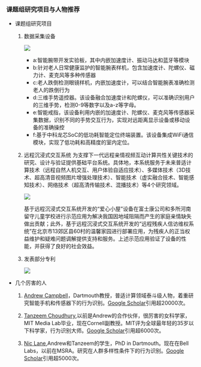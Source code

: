 ### 课题组研究项目与人物推荐

- 课题组研究项目
    1. 数据采集设备

        ![](https://s3.amazonaws.com/f.cl.ly/items/2o3G2L2u2F0Y223j3Y3D/QQ%E6%88%AA%E5%9B%BE20150905184614.png)
        - a:智能腕带开发实验板，其中内嵌加速度计、振动马达和蓝牙等模块
        - b:针对老人日常健康监护的智能腕表样机，包含加速度计、陀螺仪、磁力计、麦克风等多种传感器
        - c:老人跌倒检测眼镜样机，内嵌加速度计，可以结合智能腕表准确检测老人的跌倒行为
        - d:三维手势遥控器。该设备融合加速度计和陀螺仪，可以准确识别用户的三维手势，检测0-9等数字以及a-z等字母。
        - e:智能戒指，该设备利用内嵌的加速度计、陀螺仪、麦克风等传感器采集数据，识别不同的手势交互行为，实现对远距离显示设备或移动设备的准确操控
        - f:基于中科龙芯SoC的低功耗智能定位终端装置。该设备集成WiFi通信模块，实现了低功耗和高精度的室内定位。

    2. 远程沉浸式交互系统
        为支撑下一代远程亲情视频互动计算共性关键技术的研究、设计与验证提供基础平台系统。具体地，本系统服务于未来普适计算技术（远程自然人机交互、用户体验自适应技术）、多媒体技术（3D技术、超高清音视频图片增强处理技术）、智能技术（虚实融合技术、智能感知技术）、网络技术（超高清传输技术、混播技术）等4个研究领域。

        ![](https://s3.amazonaws.com/f.cl.ly/items/3J010S33031s030O033m/QQ%E6%88%AA%E5%9B%BE20150905185137.png)

        基于远程沉浸式交互系统开发的“爱心小屋”设备在富士康公司和多所河南留守儿童学校进行示范应用为解决我国因地域阻隔而产生的家庭亲情缺失做出贡献；此外，基于远程沉浸式交互系统开发的“远程残疾人信访维权系统”在北京市13郊区县60村的温馨家园进行部署应用，为残疾人的正当权益维护和疑难问题调解提供支持和服务。上述示范应用验证了设备的性能，并获得了良好的社会效益。

    3. 发表部分专利

        ![](https://s3.amazonaws.com/f.cl.ly/items/1F08372q3M1H303N1143/QQ%E6%88%AA%E5%9B%BE20150905185434.png)


- 几个厉害的人
    1. [Andrew Campbell](http://www.cs.dartmouth.edu/~campbell/)，Dartmouth教授，普适计算领域泰斗级人物，着重研究智能手机和传感器下的行为识别。[Google Scholar](https://scholar.google.com/citations?user=rthco5oAAAAJ&hl=zh-CN)引用超20000次。

    2. [Tanzeem Choudhury](http://www.cs.cornell.edu/~tanzeem/),以前是Andrew的合作伙伴，很厉害的女科学家，MIT Media Lab毕业，现在Cornell副教授。MIT评为全球最年轻的35岁以下科学家，行为识别大师。[Google Scholar](https://scholar.google.com/citations?user=-pyztDMAAAAJ&hl=zh-CN&oi=ao)引用超6000次。

    3. [Nic Lane](http://niclane.org/),Andrew和Tanzeem的学生，PhD in Dartmouth。现在在Bell Labs，以前在MSRA。研究在人群多样性条件下的行为识别。[Google Scholar](https://scholar.google.com/citations?user=IleoLUgAAAAJ&hl=zh-CN&oi=sra)引用超5000次。
